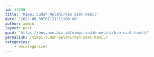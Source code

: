 ```yaml
---
id: 17098
title: 'Mimpi Sudah Melahirkan Saat Hamil'
date: '2022-08-08T07:21:11+00:00'
author: admin
layout: post
guid: 'https://bos.awn.biz.id/mimpi-sudah-melahirkan-saat-hamil/'
permalink: /mimpi-sudah-melahirkan-saat-hamil/
categories:
    - Uncategorized
---
```


